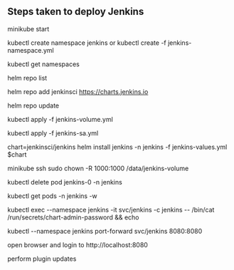 ## Steps taken to deploy Jenkins 

minikube start

kubectl create namespace jenkins or kubectl create -f jenkins-namespace.yml 

kubectl get namespaces

helm repo list

helm repo add jenkinsci https://charts.jenkins.io

helm repo update

kubectl apply -f jenkins-volume.yml 

kubectl apply -f jenkins-sa.yml  

chart=jenkinsci/jenkins
helm install jenkins -n jenkins -f jenkins-values.yml $chart

minikube ssh
sudo chown -R 1000:1000 /data/jenkins-volume

kubectl delete pod jenkins-0 -n jenkins

kubectl get pods -n jenkins -w

kubectl exec --namespace jenkins -it svc/jenkins -c jenkins -- /bin/cat /run/secrets/chart-admin-password && echo

kubectl --namespace jenkins port-forward svc/jenkins 8080:8080

open browser and login to http://localhost:8080

perform plugin updates 

